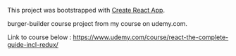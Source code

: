 This project was bootstrapped with [Create React App](https://github.com/facebook/create-react-app).

burger-builder course project from my course on udemy.com. 

Link to course below :
https://www.udemy.com/course/react-the-complete-guide-incl-redux/
